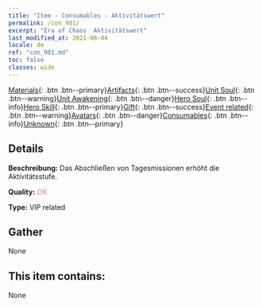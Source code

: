 ```yaml
---
title: "Item - Consumables - Aktivitätswert"
permalink: /con_901/
excerpt: "Era of Chaos  Aktivitätswert"
last_modified_at: 2021-08-04
locale: de
ref: "con_901.md"
toc: false
classes: wide
---
```

 [Materials](/ItemsDE/){: .btn .btn--primary}[Artifacts](/ItemsDE/Artifacts/){: .btn .btn--success}[Unit Soul](/ItemsDE/UnitSoul/){: .btn .btn--warning}[Unit Awakening](/ItemsDE/UnitAwakening/){: .btn .btn--danger}[Hero Soul](/ItemsDE/HeroSoul/){: .btn .btn--info}[Hero Skill](/ItemsDE/HeroSkill/){: .btn .btn--primary}[Gift](/ItemsDE/Gift/){: .btn .btn--success}[Event related](/ItemsDE/Events/){: .btn .btn--warning}[Avatars](/ItemsDE/Avatars/){: .btn .btn--danger}[Consumables](/ItemsDE/Consumables/){: .btn .btn--info}[Unknown](/ItemsDE/Unknown/){: .btn .btn--primary}

## Details
 **Beschreibung:** Das Abschließen von Tagesmissionen erhöht die Aktivitätsstufe.

 **Quality:** <span style="color: #DA70D6">OK</span>

 **Type:** VIP related

## Gather

  None

## This item contains:

  None

